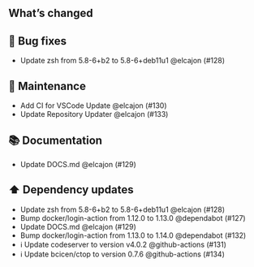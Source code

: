## What’s changed
## 🐛 Bug fixes

- Update zsh from 5.8-6+b2 to 5.8-6+deb11u1 @elcajon (#128)

## 🧰 Maintenance

- Add CI for VSCode Update @elcajon (#130)
- Update Repository Updater @elcajon (#133)

## 📚 Documentation

- Update DOCS.md @elcajon (#129)

## ⬆️ Dependency updates

- Update zsh from 5.8-6+b2 to 5.8-6+deb11u1 @elcajon (#128)
- Bump docker/login-action from 1.12.0 to 1.13.0 @dependabot (#127)
- Update DOCS.md @elcajon (#129)
- Bump docker/login-action from 1.13.0 to 1.14.0 @dependabot (#132)
- ℹ️ Update codeserver to version v4.0.2 @github-actions (#131)
- ℹ️ Update bcicen/ctop to version 0.7.6 @github-actions (#134)

